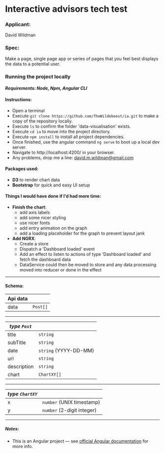 # Interactive advisors tech test

### Applicant:

David Wildman

### Spec:

Make a page, single page app or series of pages that you feel best displays the data to a potential user.

### Running the project locally
#### *Requirements: Node, Npm, Angular CLI*
#### **Instructions**:

- Open a terminal
- Execute `git clone https://github.com/TheWildebeest/ia.git` to make a copy of the repository locally.
- Execute `ls` to confirm the folder 'data-visualisation' exists.
- Execute `cd ia` to move into the project directory.
- Execute `npm install` to install all project dependencies.
- Once finished, use the angular command `ng serve` to boot up a local dev server.
- Navigate to http://localhost:4200/ in your browser.
- Any problems, drop me a line: david.m.wildman@gmail.com

#### **Packages used**:
- **D3** to render chart data
- **Bootstrap** for quick and easy UI setup

#### **Things I would have done if I'd had more time**:
- **Finish the chart**:
  - add axis labels
  - add some nicer styling
  - use nicer fonts
  - add entry animation on the graph
  - add a loading placeholder for the graph to prevent layout jank
- **Add NGRX**:
  - Create a store
  - Dispatch a 'Dashboard loaded' event
  - Add an effect to listen to actions of type 'Dashboard loaded' and fetch the dashboard data
  - DataService could then be moved to store and any data processing moved into reducer or done in the effect

---
#### **Schema**:
|Api data     ||
|---|---|
|data|`Post[]`|
---
|*type `Post`*     ||
|---|---|
|title|`string`|
|subTitle|`string`|
|date|`string` (YYYY-DD-MM)|
|url|`string`|
|description|`string`|
|chart|`ChartXY[]`|
---
|*type `ChartXY`*||
|---|---|
|x|`number` (UNIX timestamp)|
|y|`number` (2-digit integer)|
---
##### **Notes**:

- This is an Angular project — see [official Angular documentation](https://angular.io/) for more info.

